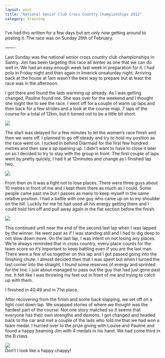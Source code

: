 ```yaml
---
layout: post
title: "National Senior Club Cross Country Championships 2012"
category: training
---
```

I’ve had this written for a few days but am only now getting around to posting it. The race was on Sunday 26th of February.

——-

Last Sunday was the national senior cross country club championships in Santry. Jim has been targeting this race all winter as one that we can do well in. We had an easy enough week last week in preparation for it. I had polo in Friday night and then again in limerick onsaturday night. Arriving back at the house at 1am wasn’t the best way to prepare but at least the race was in the afternoon.

I got there and found the lads warming up already. As I was getting changed, Pauline found me. She was over for the weekend and I thought she might like to see the race. I went off for a couple of warm up laps and then back for a few strides and a look at the course map. 7 laps of the course for a total of 12km, but it turned out to be a little bit short.

![](https://farm8.staticflickr.com/7508/15959264810_636375ae3a_o.jpg)

The start was delayed for a few minutes to let the women’s race finish and then we were off. I planned to go off steady and try to hold my position as the race went on. I tucked in behind Diarmaid for the first few hundred metres and then saw a ap opening up. I didn’t want to have to close it later on so I decided to try to stay with the group in front. The first couple of laps went by pretty quickly, I had it at 12minutes and change as I finished lap two.

![](https://farm9.staticflickr.com/8596/16145818362_046d66cba0_o.jpg)

From then on it was a fight not to lose places. There were three guys about 10 metres in front of me and I kept them there as much as I could. Some people came past me but I passes as many to keep myself in the same relative position. I had a battle with one guy who came up on to my shoulder on the hill. Luckily for me he had used all his energy getting there and I could hold him off and pull away again in the flat section before the finish.

![](https://farm8.staticflickr.com/7493/15960489439_3e896fdb38_o.jpg)

This continued until near the end of the second last lap when I was lapped by the winner. He went past as if I was standing still and I had to dig deep to not slow down more. On the last lap, I was intent on not losing any places. We’re always reminded that in cross country, every place counts for the team score so it’s important to keep battling even if you are the last man. There were a few of us together on this lap and I got passed going into the finishing chute. I almost decided then that I was spent but when I turned the last corner into the straight, I found some reserves of energy and sprinted for the line. I just about managed to pass out the guy that had just gone past me. It felt like I was throwing my feet out in front of me and trying to catch up with them.

I finished in 40:49 and in 71st place.

After recovering from the finish and some back slapping, we set off on a light cool down lap. We swapped stories of where we thought was the hardest part of the course. Not one story matched so it seems that everyone has their own strengths and demons. I got changed and headed back to the car and met a couple of the lads who told me that we had won a team medal. I hurried over to the prize giving with Louise and Pauline and found a happy beaming Jim with 4 medals in his hand. We had come third in the B class.

![](https://farm8.staticflickr.com/7560/15959126138_0788821d64_o.jpg)  
Don’t I look like a happy chappy!


